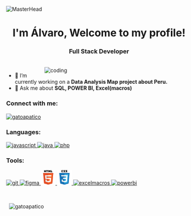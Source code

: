 ![MasterHead](https://i.imgur.com/GZwQBq8.gif)
<h1 align="center">I'm Álvaro, Welcome to my profile!</h1>
<h3 align="center">Full Stack Developer</h3>
<br>
<img align="right" alt="coding" width="400" src = "https://i.imgur.com/uJ3udKq.gif">

- 🔭 I’m currently working on a **Data Analysis Map project about Peru.**
- 💬 Ask me about **SQL, POWER BI, Excel(macros)**

<h3 align="left">Connect with me:</h3>

<a href="https://www.linkedin.com/in/aferzu/" target="blank"><img align="center" src="https://raw.githubusercontent.com/rahuldkjain/github-profile-readme-generator/master/src/images/icons/Social/linked-in-alt.svg" alt="gatoapatico" height="30" width="40" /></a>

<h3 align="left">Languages:</h3>
<p align="left">
  
  <a href="https://www.javascript.com/" target="_blank" rel="noreferrer">
    <img src="https://skillicons.dev/icons?i=js" alt="javascript" width="40" height="40"/>
  </a>
  
  <a href="https://www.java.com/en/" target="_blank" rel="noreferrer">
    <img src="https://www.vectorlogo.zone/logos/java/java-icon.svg" alt="java" width="40" height="40"/>
  </a>

  <a href="https://www.php.net/" target="_blank" rel="noreferrer">
    <img src="https://skillicons.dev/icons?i=php" alt="php" width="40" height="40"/>
  </a>
</p>

<h3 align="left">Tools:</h3>

<p align="left">
  <a href="https://git-scm.com/" target="_blank" rel="noreferrer">
    <img src="https://www.vectorlogo.zone/logos/git-scm/git-scm-icon.svg" alt="git" width="40" height="40"/>
  </a>
  <a href="https://www.figma.com/" target="_blank" rel="noreferrer">
    <img src="https://skillicons.dev/icons?i=figma" alt="figma" width="40" height="40"/>
  </a>
  <a href="https://html.spec.whatwg.org/" target="_blank" rel="noreferrer">
    <img src="https://raw.githubusercontent.com/devicons/devicon/master/icons/html5/html5-original-wordmark.svg" alt="html5" width="40" height="40"/>
  </a>
  <a href="https://www.w3schools.com/css/" target="_blank" rel="noreferrer">
    <img src="https://raw.githubusercontent.com/devicons/devicon/master/icons/css3/css3-original-wordmark.svg" alt="css3" width="40" height="40"/>
  </a>
  <a href="https://www.microsoft.com/en-us/microsoft-365/excel" target="_blank" rel="noreferrer">
    <img src="https://cdn-icons-png.flaticon.com/512/8361/8361459.png" alt="excelmacros" width="40" height="40"/>
  </a>
  <a href="https://powerbi.microsoft.com/" target="_blank" rel="noreferrer">
    <img src="https://www.vectorlogo.zone/logos/microsoft_powerbi/microsoft_powerbi-icon.svg" alt="powerbi" width="40" height="40"/>
  </a>
</p>

<br>



<p>&nbsp;
  <img align="center" src="https://github-readme-stats.vercel.app/api?username=gatoapatico&show_icons=true&locale=en" alt="gatoapatico" />
</p>

<!--
**gatoapatico/gatoapatico** is a ✨ _special_ ✨ repository because its `README.md` (this file) appears on your GitHub profile.

Here are some ideas to get you started:

- 🔭 I’m currently working on ...
- 🌱 I’m currently learning ...
- 👯 I’m looking to collaborate on ...
- 🤔 I’m looking for help with ...
- 💬 Ask me about ...
- 📫 How to reach me: ...
- 😄 Pronouns: ...
- ⚡ Fun fact: ...
-->

